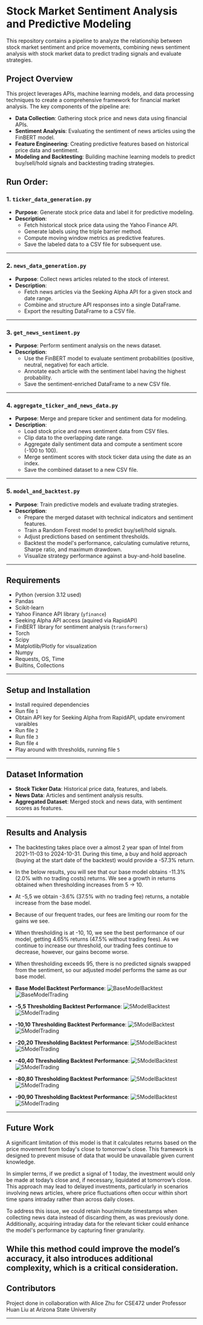 # Stock Market Sentiment Analysis and Predictive Modeling

This repository contains a pipeline to analyze the relationship between stock market sentiment and price movements, combining news sentiment analysis with stock market data to predict trading signals and evaluate strategies.

## Project Overview

This project leverages APIs, machine learning models, and data processing techniques to create a comprehensive framework for financial market analysis. The key components of the pipeline are:

- **Data Collection**: Gathering stock price and news data using financial APIs.  
- **Sentiment Analysis**: Evaluating the sentiment of news articles using the FinBERT model.  
- **Feature Engineering**: Creating predictive features based on historical price data and sentiment.  
- **Modeling and Backtesting**: Building machine learning models to predict buy/sell/hold signals and backtesting trading strategies.

## Run Order:

### 1. `ticker_data_generation.py`
- **Purpose**: Generate stock price data and label it for predictive modeling.
- **Description**:  
  - Fetch historical stock price data using the Yahoo Finance API.  
  - Generate labels using the triple barrier method.  
  - Compute moving window metrics as predictive features.  
  - Save the labeled data to a CSV file for subsequent use.  

---

### 2. `news_data_generation.py`
- **Purpose**: Collect news articles related to the stock of interest.
- **Description**:  
  - Fetch news articles via the Seeking Alpha API for a given stock and date range.  
  - Combine and structure API responses into a single DataFrame.  
  - Export the resulting DataFrame to a CSV file.  

---

### 3. `get_news_sentiment.py`
- **Purpose**: Perform sentiment analysis on the news dataset.
- **Description**:  
  - Use the FinBERT model to evaluate sentiment probabilities (positive, neutral, negative) for each article.  
  - Annotate each article with the sentiment label having the highest probability.  
  - Save the sentiment-enriched DataFrame to a new CSV file.  

---

### 4. `aggregate_ticker_and_news_data.py`
- **Purpose**: Merge and prepare ticker and sentiment data for modeling.
- **Description**:  
  - Load stock price and news sentiment data from CSV files.  
  - Clip data to the overlapping date range.  
  - Aggregate daily sentiment data and compute a sentiment score (-100 to 100).  
  - Merge sentiment scores with stock ticker data using the date as an index.  
  - Save the combined dataset to a new CSV file.  

---

### 5. `model_and_backtest.py`
- **Purpose**: Train predictive models and evaluate trading strategies.
- **Description**:  
  - Prepare the merged dataset with technical indicators and sentiment features.  
  - Train a Random Forest model to predict buy/sell/hold signals.  
  - Adjust predictions based on sentiment thresholds.  
  - Backtest the model's performance, calculating cumulative returns, Sharpe ratio, and maximum drawdown.  
  - Visualize strategy performance against a buy-and-hold baseline.  

---

## Requirements

- Python (version 3.12 used)
- Pandas
- Scikit-learn
- Yahoo Finance API library (`yfinance`)
- Seeking Alpha API access (aquired via RapidAPI)
- FinBERT library for sentiment analysis (`transformers`)
- Torch
- Scipy
- Matplotlib/Plotly for visualization
- Numpy
- Requests, OS, Time
- Builtins, Collections

---

## Setup and Installation
- Install required dependencies
- Run file `1`
- Obtain API key for Seeking Alpha from RapidAPI, update enviroment varaibles
- Run file `2`
- Run file `3`
- Run file `4`
- Play around with thresholds, running file `5`

---

## Dataset Information

- **Stock Ticker Data**: Historical price data, features, and labels.  
- **News Data**: Articles and sentiment analysis results.  
- **Aggregated Dataset**: Merged stock and news data, with sentiment scores as features.  

---

## Results and Analysis
- The backtesting takes place over a almost 2 year span of Intel from 2021-11-03 to 2024-10-31. During this time, a buy and hold approach (buying at the start date of the backtest) would provide a -57.3% return.
- In the below results, you will see that our base model obtains -11.3% (2.0% with no trading costs) returns. We see a growth in returns obtained when thresholding increases from 5 -> 10.
- At -5,5 we obtain -3.6% (37.5% with no trading fee) returns, a notable increase from the base model.
-   Because of our frequent trades, our fees are limiting our room for the gains we see.
- When thresholding is at -10, 10, we see the best performance of our model, getting 4.65% returns (47.5% without trading fees). As we continue to increase our threshold, our trading fees continue to decrease, however, our gains become worse.
- When thresholding exceeds 95, there is no predicted signals swapped from the sentiment, so our adjusted model performs the same as our base model.

- **Base Model Backtest Performance**:
  ![BaseModelBacktest](https://github.com/k4404c/setiment_based_stock_pred/blob/main/results/backtest_base.png)
  ![BaseModelTrading](https://github.com/k4404c/setiment_based_stock_pred/blob/main/results/tradingsignals_base.png)
   
- **-5,5 Thresholding Backtest Performance**:
  ![5ModelBacktest](https://github.com/k4404c/setiment_based_stock_pred/blob/main/results/backtest_5.png)
  ![5ModelTrading](https://github.com/k4404c/setiment_based_stock_pred/blob/main/results/tradingsignals_5.png)

- **-10,10 Thresholding Backtest Performance**:
  ![5ModelBacktest](https://github.com/k4404c/setiment_based_stock_pred/blob/main/results/backtest_10.png)
  ![5ModelTrading](https://github.com/k4404c/setiment_based_stock_pred/blob/main/results/tradingsignals_10.png)

- **-20,20 Thresholding Backtest Performance**:
  ![5ModelBacktest](https://github.com/k4404c/setiment_based_stock_pred/blob/main/results/backtest_20.png)
  ![5ModelTrading](https://github.com/k4404c/setiment_based_stock_pred/blob/main/results/tradingsignals_20.png)

- **-40,40 Thresholding Backtest Performance**:
  ![5ModelBacktest](https://github.com/k4404c/setiment_based_stock_pred/blob/main/results/backtest_40.png)
  ![5ModelTrading](https://github.com/k4404c/setiment_based_stock_pred/blob/main/results/tradingsignals_40.png)

- **-80,80 Thresholding Backtest Performance**:
  ![5ModelBacktest](https://github.com/k4404c/setiment_based_stock_pred/blob/main/results/backtest_80.png)
  ![5ModelTrading](https://github.com/k4404c/setiment_based_stock_pred/blob/main/results/tradingsignals_80.png)

- **-90,90 Thresholding Backtest Performance**:
  ![5ModelBacktest](https://github.com/k4404c/setiment_based_stock_pred/blob/main/results/backtest_90.png)
  ![5ModelTrading](https://github.com/k4404c/setiment_based_stock_pred/blob/main/results/tradingsignals_90.png)
---

## Future Work

A significant limitation of this model is that it calculates returns based on the price movement from today's close to tomorrow's close. This framework is designed to prevent misuse of data that would be unavailable given current knowledge.

In simpler terms, if we predict a signal of 1 today, the investment would only be made at today’s close and, if necessary, liquidated at tomorrow’s close. This approach may lead to delayed investments, particularly in scenarios involving news articles, where price fluctuations often occur within short time spans intraday rather than across daily closes.

To address this issue, we could retain hour/minute timestamps when collecting news data instead of discarding them, as was previously done. Additionally, acquiring intraday data for the relevant ticker could enhance the model's performance by capturing finer granularity.

While this method could improve the model’s accuracy, it also introduces additional complexity, which is a critical consideration.
---

## Contributors

Project done in collaboration with Alice Zhu for CSE472 under Professor Huan Liu at Arizona State University

---
